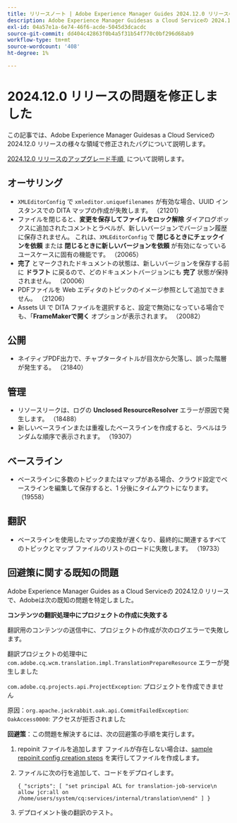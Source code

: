 ```yaml
---
title: リリースノート | Adobe Experience Manager Guides 2024.12.0 リリースの問題を修正しました
description: Adobe Experience Manager Guidesas a Cloud Serviceの 2024.12.0 リリースのバグ修正について説明します。
exl-id: 04a57e1a-6e74-46f6-acde-5045d3dcacdc
source-git-commit: dd404c42863f0b4a5f31b54f770c0bf296d68ab9
workflow-type: tm+mt
source-wordcount: '408'
ht-degree: 1%

---
```


# 2024.12.0 リリースの問題を修正しました

この記事では、Adobe Experience Manager Guidesas a Cloud Serviceの 2024.12.0 リリースの様々な領域で修正されたバグについて説明します。

[2024.12.0 リリースのアップグレード手順 &#x200B;](./upgrade-instructions-2024-12-0.md) について説明します。

## オーサリング

- `XMLEditorConfig` で `xmleditor.uniquefilenames` が有効な場合、UUID インスタンスでの DITA マップの作成が失敗します。 （21201）
- ファイルを閉じると、**変更を保存してファイルをロック解除** ダイアログボックスに追加されたコメントとラベルが、新しいバージョンでバージョン履歴に保存されません。 これは、`XMLEditorConfig` で **閉じるときにチェックインを依頼** または **閉じるときに新しいバージョンを依頼** が有効になっているユースケースに固有の機能です。 （20065）
- **完了** とマークされたドキュメントの状態は、新しいバージョンを保存する前に **ドラフト** に戻るので、どのドキュメントバージョンにも **完了** 状態が保持されません。 （20006）
- PDFファイルを Web エディタのトピックのイメージ参照として追加できません。 （21206）
- Assets UI で DITA ファイルを選択すると、設定で無効になっている場合でも、「**FrameMakerで開く** オプションが表示されます。 （20082）

## 公開

- ネイティブPDF出力で、チャプタータイトルが目次から欠落し、誤った階層が発生する。 （21840）


## 管理

- リソースリークは、ログの **Unclosed ResourceResolver** エラーが原因で発生します。 （18488）
- 新しいベースラインまたは重複したベースラインを作成すると、ラベルはランダムな順序で表示されます。 （19307）


## ベースライン

- ベースラインに多数のトピックまたはマップがある場合、クラウド設定でベースラインを編集して保存すると、1 分後にタイムアウトになります。 （19558）

## 翻訳

- ベースラインを使用したマップの変換が遅くなり、最終的に関連するすべてのトピックとマップ ファイルのリストのロードに失敗します。 （19733）

## 回避策に関する既知の問題

Adobe Experience Manager Guides as a Cloud Serviceの 2024.12.0 リリースで、Adobeは次の既知の問題を特定しました。

**コンテンツの翻訳処理中にプロジェクトの作成に失敗する**

翻訳用のコンテンツの送信中に、プロジェクトの作成が次のログエラーで失敗します。

翻訳プロジェクトの処理中に `com.adobe.cq.wcm.translation.impl.TranslationPrepareResource` エラーが発生しました

`com.adobe.cq.projects.api.ProjectException`: プロジェクトを作成できません

原因：`org.apache.jackrabbit.oak.api.CommitFailedException`: `OakAccess0000`: アクセスが拒否されました


**回避策**：この問題を解決するには、次の回避策の手順を実行します。

1. repoinit ファイルを追加します ファイルが存在しない場合は、[sample repoinit config creation steps](https://experienceleaguecommunities.adobe.com/t5/adobe-experience-cloud-questions/repoinit-configuration-for-property-set-on-aem-as-cloud-service/m-p/438854?profile.language=ja) を実行してファイルを作成します。
2. ファイルに次の行を追加して、コードをデプロイします。

   ```
   { "scripts": [ "set principal ACL for translation-job-service\n allow jcr:all on /home/users/system/cq:services/internal/translation\nend" ] }
   ```

3. デプロイメント後の翻訳のテスト。

